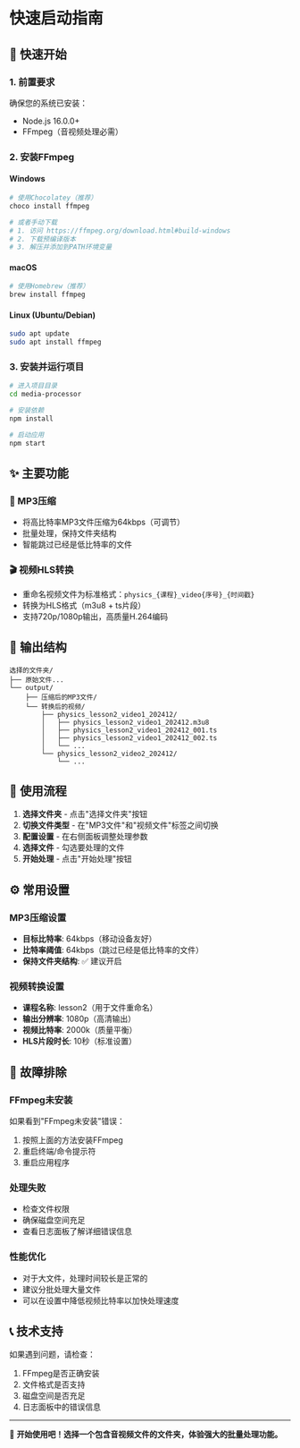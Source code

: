 # 快速启动指南

## 🚀 快速开始

### 1. 前置要求
确保您的系统已安装：
- Node.js 16.0.0+
- FFmpeg（音视频处理必需）

### 2. 安装FFmpeg

#### Windows
```bash
# 使用Chocolatey（推荐）
choco install ffmpeg

# 或者手动下载
# 1. 访问 https://ffmpeg.org/download.html#build-windows
# 2. 下载预编译版本
# 3. 解压并添加到PATH环境变量
```

#### macOS
```bash
# 使用Homebrew（推荐）
brew install ffmpeg
```

#### Linux (Ubuntu/Debian)
```bash
sudo apt update
sudo apt install ffmpeg
```

### 3. 安装并运行项目

```bash
# 进入项目目录
cd media-processor

# 安装依赖
npm install

# 启动应用
npm start
```

## ✨ 主要功能

### 🎵 MP3压缩
- 将高比特率MP3文件压缩为64kbps（可调节）
- 批量处理，保持文件夹结构
- 智能跳过已经是低比特率的文件

### 🎬 视频HLS转换
- 重命名视频文件为标准格式：`physics_{课程}_video{序号}_{时间戳}`
- 转换为HLS格式（m3u8 + ts片段）
- 支持720p/1080p输出，高质量H.264编码

## 📁 输出结构

```
选择的文件夹/
├── 原始文件...
└── output/
    ├── 压缩后的MP3文件/
    └── 转换后的视频/
        ├── physics_lesson2_video1_202412/
        │   ├── physics_lesson2_video1_202412.m3u8
        │   ├── physics_lesson2_video1_202412_001.ts
        │   ├── physics_lesson2_video1_202412_002.ts
        │   └── ...
        └── physics_lesson2_video2_202412/
            └── ...
```

## 🎯 使用流程

1. **选择文件夹** - 点击"选择文件夹"按钮
2. **切换文件类型** - 在"MP3文件"和"视频文件"标签之间切换
3. **配置设置** - 在右侧面板调整处理参数
4. **选择文件** - 勾选要处理的文件
5. **开始处理** - 点击"开始处理"按钮

## ⚙️ 常用设置

### MP3压缩设置
- **目标比特率**: 64kbps（移动设备友好）
- **比特率阈值**: 64kbps（跳过已经是低比特率的文件）
- **保持文件夹结构**: ✅ 建议开启

### 视频转换设置
- **课程名称**: lesson2（用于文件重命名）
- **输出分辨率**: 1080p（高清输出）
- **视频比特率**: 2000k（质量平衡）
- **HLS片段时长**: 10秒（标准设置）

## 🔧 故障排除

### FFmpeg未安装
如果看到"FFmpeg未安装"错误：
1. 按照上面的方法安装FFmpeg
2. 重启终端/命令提示符
3. 重启应用程序

### 处理失败
- 检查文件权限
- 确保磁盘空间充足
- 查看日志面板了解详细错误信息

### 性能优化
- 对于大文件，处理时间较长是正常的
- 建议分批处理大量文件
- 可以在设置中降低视频比特率以加快处理速度

## 📞 技术支持

如果遇到问题，请检查：
1. FFmpeg是否正确安装
2. 文件格式是否支持
3. 磁盘空间是否充足
4. 日志面板中的错误信息

---

🎉 **开始使用吧！选择一个包含音视频文件的文件夹，体验强大的批量处理功能。** 